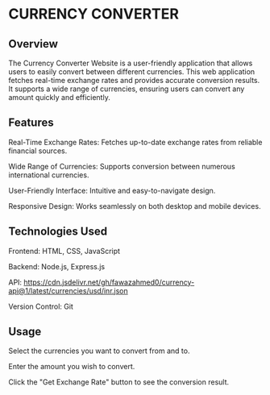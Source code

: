 # CURRENCY CONVERTER 

## Overview
The Currency Converter Website is a user-friendly application that allows users to easily convert between different currencies. This web application fetches real-time exchange rates and provides accurate conversion results. It supports a wide range of currencies, ensuring users can convert any amount quickly and efficiently.


## Features
Real-Time Exchange Rates: Fetches up-to-date exchange rates from reliable financial sources.

Wide Range of Currencies: Supports conversion between numerous international currencies.

User-Friendly Interface: Intuitive and easy-to-navigate design.

Responsive Design: Works seamlessly on both desktop and mobile devices.


## Technologies Used
Frontend: HTML, CSS, JavaScript

Backend: Node.js, Express.js

API: https://cdn.jsdelivr.net/gh/fawazahmed0/currency-api@1/latest/currencies/usd/inr.json

Version Control: Git


## Usage
Select the currencies you want to convert from and to.

Enter the amount you wish to convert.

Click the "Get Exchange Rate" button to see the conversion result.

